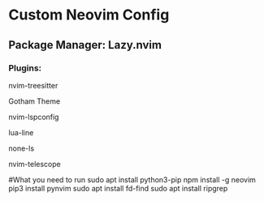 # Custom Neovim Config

## Package Manager: Lazy.nvim
  
### Plugins: 
nvim-treesitter

Gotham Theme

nvim-lspconfig

lua-line 

none-ls

nvim-telescope


#What you need to run 
sudo apt install python3-pip
npm install -g neovim
pip3 install pynvim
sudo apt install fd-find
sudo apt install ripgrep
